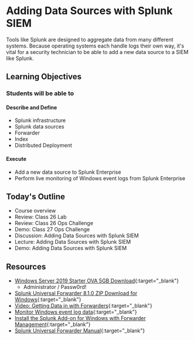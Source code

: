 # Adding Data Sources with Splunk SIEM

Tools like Splunk are designed to aggregate data from many different systems. Because operating systems each handle logs their own way, it's vital for a security technician to be able to add a new data source to a SIEM like Splunk.

## Learning Objectives

### Students will be able to

#### Describe and Define

- Splunk infrastructure
- Splunk data sources
- Forwarder
- Index
- Distributed Deployment

#### Execute

- Add a new data source to Splunk Enterprise
- Perform live monitoring of Windows event logs from Splunk Enterprise

## Today's Outline

- Course overview
- Review: Class 26 Lab
- Review: Class 26 Ops Challenge
- Demo: Class 27 Ops Challenge
- Discussion: Adding Data Sources with Splunk SIEM
- Lecture: Adding Data Sources with Splunk SIEM
- Demo: Adding Data Sources with Splunk SIEM

## Resources

- [Windows Server 2019 Starter OVA 5GB Download](https://drive.google.com/file/d/1fjxNyudOJ0D5r6IV1awJlmZafvpfaeBk/view?usp=sharing){:target="_blank"}
  - Administrator / Passw0rd!
- [Splunk Universal Forwarder 8.1.0 ZIP Download for Windows](https://www.splunk.com/en_us/download/universal-forwarder.html){:target="_blank"}
- [Video: Getting Data in with Forwarders](https://www.splunk.com/en_us/resources/video.hjODMwNTE6kieO5A29P3AXeh01NPteGw.html){:target="_blank"}
- [Monitor Windows event log data](https://docs.splunk.com/Documentation/Splunk/8.1.0/Data/MonitorWindowseventlogdata){:target="_blank"}
- [Install the Splunk Add-on for Windows with Forwarder Management](https://docs.splunk.com/Documentation/WindowsAddOn/8.0.0/User/DeploytheSplunkAdd-onforWindowswithForwarderManagement){:target="_blank"}
- [Splunk Universal Forwarder Manual](https://docs.splunk.com/Documentation/Forwarder/8.1.0/Forwarder/HowtoforwarddatatoSplunkEnterprise){:target="_blank"}

